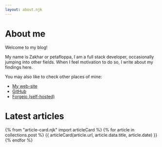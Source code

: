 ```yaml
---
layout: about.njk
---
```


# About me

Welcome to my blog!

My name is Zakhar or petafloppa, I am a full stack developer, occasionally jumping into other fields. When I feel motivation to do so, I write about my findings here.

You may also like to check other places of mine:

- [My web-site](https://petafloppa.cc)
- [GitHub](https://github.com/3elDU)
- [Forgejo (self-hosted)](https://git.petafloppa.cc)

# Latest articles

{% from "article-card.njk" import articleCard %}
{% for article in collections.post %}
{{ articleCard(article.url, article.data.title, article.date) }}
{% endfor %}
